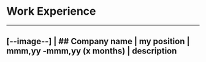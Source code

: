 # Work Experience   
--------------------------------------------------------
\[--image--]   | ## Company name
               | my position | mmm,yy -mmm,yy (x months)
               | description			   
--------------------------------------------------------
